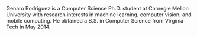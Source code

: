 Genaro Rodriguez is a Computer Science Ph.D. student at Carnegie Mellon University
with research interests in machine learning, computer vision, and mobile computing.
He obtained a B.S. in Computer Science from Virginia Tech in May 2014.
